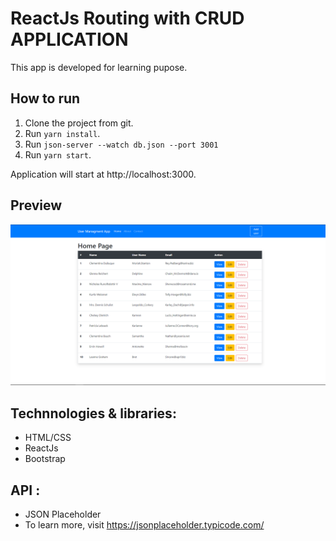 # ReactJs Routing with CRUD APPLICATION

This app is developed for learning pupose.


## How to run

1. Clone the project from git.
2. Run `yarn install`.
4. Run `json-server --watch db.json --port 3001`
3. Run `yarn start`.

Application will start at http://localhost:3000.

## Preview

![Screenshot1](/screenshots/screenshot1.PNG)

## Technnologies & libraries: 

- HTML/CSS
- ReactJs
- Bootstrap

## API : 

- JSON Placeholder
- To learn more, visit https://jsonplaceholder.typicode.com/



